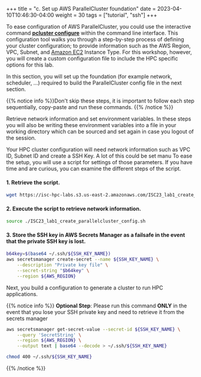 +++
title = "c. Set up AWS ParallelCluster foundation"
date = 2023-04-10T10:46:30-04:00
weight = 30
tags = ["tutorial", "ssh"]
+++

To ease configuration of AWS ParallelCluster, you could use the interactive command **[pcluster configure](https://docs.aws.amazon.com/parallelcluster/latest/ug/install-v3-configuring.html)** within the command line interface. This configuration tool walks you through a step-by-step process of defining your cluster configuration; to provide information such as the AWS Region, VPC, Subnet, and [Amazon EC2](https://aws.amazon.com/ec2/) Instance Type. For this workshop, however, you will create a custom configuration file to include the HPC specific options for this lab.

In this section, you will set up the foundation (for example network, scheduler, ...) required to build the ParallelCluster config file in the next section.

{{% notice info %}}Don't skip these steps, it is important to follow each step sequentially, copy-paste and run these commands.
{{% /notice %}}

Retrieve network information and set environment variables. In these steps you will also be writing these environment variables into a file in your working directory which can be sourced and set again in case you logout of the session.

Your HPC cluster configuration will need network information such as VPC ID, Subnet ID and create a SSH Key. A lot of this could be set manu
To ease the setup, you will use a script for settings of those parameters.
If you have time and are curious, you can examine the different steps of the script.

#### 1. Retrieve the script.
```bash
wget https://isc-hpc-labs.s3.us-east-2.amazonaws.com/ISC23_lab1_create_parallelcluster_config.sh
```

#### 2. Execute the script to retrieve network information.
```bash
source ./ISC23_lab1_create_parallelcluster_config.sh
```

#### 3. Store the SSH key in AWS Secrets Manager as a failsafe in the event that the private SSH key is lost.
```bash
b64key=$(base64 ~/.ssh/${SSH_KEY_NAME})
aws secretsmanager create-secret --name ${SSH_KEY_NAME} \
    --description "Private key file" \
    --secret-string "$b64key" \
    --region ${AWS_REGION}
```

Next, you build a configuration to generate a cluster to run  HPC applications.

{{% notice info %}}
**Optional Step**: Please run this command **ONLY** in the event that you lose your SSH private key and need to retrieve it from the secrets manager

```bash
aws secretsmanager get-secret-value --secret-id ${SSH_KEY_NAME} \
    --query 'SecretString' \
    --region ${AWS_REGION} \
    --output text | base64 --decode > ~/.ssh/${SSH_KEY_NAME}

chmod 400 ~/.ssh/${SSH_KEY_NAME}
```
{{% /notice %}}
